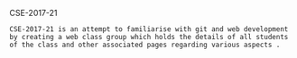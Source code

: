 

CSE-2017-21

    CSE-2017-21 is an attempt to familiarise with git and web development by creating a web class group which holds the details of all students of the class and other associated pages regarding various aspects .

